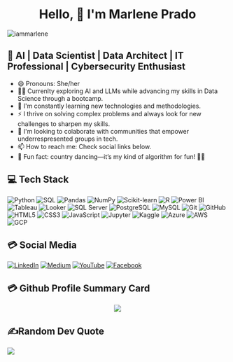 <h1 align="center"> Hello, 👋 I'm Marlene Prado</h1>

<p align="left"> <img src="https://komarev.com/ghpvc/?username=IamMarlene&label=Views&color=blue&style=plastic&style=for-the-badge" alt="iammarlene" /> </p>

## 🎯 AI | Data Scientist | Data Architect | IT Professional | Cybersecurity Enthusiast

- 😄 Pronouns: She/her
- 👩‍💻 Currenlty exploring AI and LLMs while advancing my skills in Data Science through a bootcamp.
- 🌱 I'm constantly learning new technologies and methodologies.
- ⚡ I thrive on solving complex problems and always look for new challenges to sharpen my skills.
- 👯 I'm looking to colaborate with communities that empower underrespresented groups in tech.
- 📫 How to reach me: Check social links below.
- 💃 Fun fact: country dancing—it’s my kind of algorithm for fun! 🤠🎶

## 💻 Tech Stack 
![Python](https://img.shields.io/badge/Python-%23FFD43B.svg?style=for-the-badge&logo=python&logoColor=blue)
![SQL](https://img.shields.io/badge/SQL-%23008080.svg?style=for-the-badge&logo=sql&logoColor=white)
![Pandas](https://img.shields.io/badge/Pandas-%23150458.svg?style=for-the-badge&logo=pandas&logoColor=white)
![NumPy](https://img.shields.io/badge/NumPy-%23013243.svg?style=for-the-badge&logo=numpy&logoColor=white)
![Scikit-learn](https://img.shields.io/badge/Scikit--learn-%23F7931E.svg?style=for-the-badge&logo=scikit-learn&logoColor=white)
![R](https://img.shields.io/badge/R-%23276DC3.svg?style=for-the-badge&logo=r&logoColor=white)
![Power BI](https://img.shields.io/badge/Power%20BI-%23F2C811.svg?style=for-the-badge&logo=powerbi&logoColor=white)
![Tableau](https://img.shields.io/badge/Tableau-%23E97627.svg?style=for-the-badge&logo=tableau&logoColor=white)
![Looker](https://img.shields.io/badge/Looker-%234285F4.svg?style=for-the-badge&logo=looker&logoColor=white)
![SQL Server](https://img.shields.io/badge/SQL%20Server-%23CC2927.svg?style=for-the-badge&logo=microsoftsqlserver&logoColor=white)
![PostgreSQL](https://img.shields.io/badge/PostgreSQL-%234169E1.svg?style=for-the-badge&logo=postgresql&logoColor=white)
![MySQL](https://img.shields.io/badge/MySQL-%234479A1.svg?style=for-the-badge&logo=mysql&logoColor=white)
![Git](https://img.shields.io/badge/Git-%23F05032.svg?style=for-the-badge&logo=git&logoColor=white)
![GitHub](https://img.shields.io/badge/GitHub-%23181717.svg?style=for-the-badge&logo=github&logoColor=white)
![HTML5](https://img.shields.io/badge/HTML5-%23E34F26.svg?style=for-the-badge&logo=html5&logoColor=white)
![CSS3](https://img.shields.io/badge/CSS3-%231572B6.svg?style=for-the-badge&logo=css3&logoColor=white)
![JavaScript](https://img.shields.io/badge/JavaScript-%23F7DF1E.svg?style=for-the-badge&logo=javascript&logoColor=black)
![Jupyter](https://img.shields.io/badge/Jupyter-%23F37626.svg?style=for-the-badge&logo=jupyter&logoColor=white)
![Kaggle](https://img.shields.io/badge/Kaggle-%2320BEFF.svg?style=for-the-badge&logo=kaggle&logoColor=white)
![Azure](https://img.shields.io/badge/Azure-%230089D6.svg?style=for-the-badge&logo=microsoft-azure&logoColor=white)
![AWS](https://img.shields.io/badge/AWS-%23232F3E.svg?style=for-the-badge&logo=amazon-aws&logoColor=white)
![GCP](https://img.shields.io/badge/GCP-%234285F4.svg?style=for-the-badge&logo=google-cloud&logoColor=white)


## 💳 Social Media
[![LinkedIn](https://img.shields.io/badge/LinkedIn-0077B5?style=for-the-badge&logo=linkedin&logoColor=white)](https://linkedin.com/in/iammarlene) [![Medium](https://img.shields.io/badge/Medium-12100E?style=for-the-badge&logo=medium&logoColor=white)](https://medium.com/@iammarlene) [![YouTube](https://img.shields.io/badge/YouTube-FF0000?style=for-the-badge&logo=youtube&logoColor=white)](https://youtube.com/@marlenecodes) [![Facebook](https://img.shields.io/badge/Facebook-1877F2?style=for-the-badge&logo=facebook&logoColor=white)](https://facebook.com/marlenecodes)

## 💳 Github Profile Summary Card
<p align="center">
  <img src="https://github-profile-summary-cards.vercel.app/api/cards/profile-details?username=IamMarlene&theme=vue"/>
</p>

## ✍️Random Dev Quote
![](https://quotes-github-readme.vercel.app/api?type=horizontal&theme=vue)

<!--
```sql
-- BigQuery SQL Snippet
-- Author: Marlene

-- Step 1: Create a table to store messages
CREATE TABLE IF NOT EXISTS `your_project.your_dataset.greetings` (
    id INT64,
    message STRING
);

-- Step 2: Insert a friendly message
INSERT INTO `your_project.your_dataset.greetings` (id, message)
VALUES (1, 'Hello, World!');

-- Step 3: Retrieve the message
SELECT message 
FROM `your_project.your_dataset.greetings`;
```

```python
welcome = ['hello', 'world', 'I', 'love']
for index, element in enumerate(welcome):
  if index == 0:
    print(element)
```
<!--
![Python](https://img.shields.io/badge/-Python-blue?style=flat-square&logo=python&logoColor=white)  ![SQL](https://img.shields.io/badge/-SQL-008080?style=flat-square&logo=sql&logoColor=white) ![Pandas](https://img.shields.io/badge/-Pandas-150458?style=flat-square&logo=pandas&logoColor=white) ![NumPy](https://img.shields.io/badge/-NumPy-013243?style=flat-square&logo=numpy&logoColor=white) ![Scikit-learn](https://img.shields.io/badge/-Scikit--learn-F7931E?style=flat-square&logo=scikit-learn&logoColor=white) ![R](https://img.shields.io/badge/Programming-276DC3?style=flat&logo=R&logoColor=White) ![Power BI](https://img.shields.io/badge/-Power%20BI-pink?style=flat-square&logo=powerbi&logoColor=white)  ![Tableau](https://img.shields.io/badge/-Tableau-purple?style=flat-square&logo=tableau&logoColor=white)  ![Looker](https://img.shields.io/badge/Looker-4285F4?style=flat&logo=Looker&color=White) ![SQL Server](https://img.shields.io/badge/-SQL%20Server-CC2927?style=flat-square&logo=microsoftsqlserver&logoColor=white)  ![PostgreSQL](https://img.shields.io/badge/-PostgreSQL-4169E1?style=flat-square&logo=postgresql&logoColor=white)  ![MySQL](https://img.shields.io/badge/-MySQL-4479A1?style=flat-square&logo=mysql&logoColor=white) ![Git](https://img.shields.io/badge/-Git-F05032?style=flat-square&logo=git&logoColor=white)  ![GitHub](https://img.shields.io/badge/-GitHub-181717?style=flat-square&logo=github&logoColor=white) ![HTML5](https://img.shields.io/badge/-HTML5-E34F26?style=flat-square&logo=html5&logoColor=white)  ![CSS3](https://img.shields.io/badge/-CSS3-1572B6?style=flat-square&logo=css3&logoColor=white)  ![JavaScript](https://img.shields.io/badge/-JavaScript-F7DF1E?style=flat-square&logo=javascript&logoColor=black) ![Jupyter](https://img.shields.io/badge/-Jupyter-F37626?style=flat-square&logo=jupyter&logoColor=white) ![Kaggle](https://img.shields.io/badge/-Kaggle-20BEFF?style=flat-square&logo=kaggle&logoColor=white) ![Azure](https://img.shields.io/badge/-Azure-0089D6?style=flat-square&logo=microsoft-azure&logoColor=white) ![AWS](https://img.shields.io/badge/-AWS-232F3E?style=flat-square&logo=amazon-aws&logoColor=white) ![GCP](https://img.shields.io/badge/-GCP-4285F4?style=flat-square&logo=google-cloud&logoColor=white)
